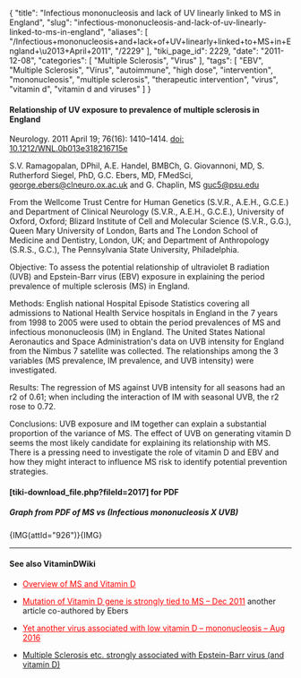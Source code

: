 {
    "title": "Infectious mononucleosis and lack of UV linearly linked to MS in England",
    "slug": "infectious-mononucleosis-and-lack-of-uv-linearly-linked-to-ms-in-england",
    "aliases": [
        "/Infectious+mononucleosis+and+lack+of+UV+linearly+linked+to+MS+in+England+\u2013+April+2011",
        "/2229"
    ],
    "tiki_page_id": 2229,
    "date": "2011-12-08",
    "categories": [
        "Multiple Sclerosis",
        "Virus"
    ],
    "tags": [
        "EBV",
        "Multiple Sclerosis",
        "Virus",
        "autoimmune",
        "high dose",
        "intervention",
        "mononucleosis",
        "multiple sclerosis",
        "therapeutic intervention",
        "virus",
        "vitamin d",
        "vitamin d and viruses"
    ]
}


#### Relationship of UV exposure to prevalence of multiple sclerosis in England

Neurology. 2011 April 19; 76(16): 1410–1414. [doi:  10.1212/WNL.0b013e318216715e](https://doi.org/10.1212/WNL.0b013e318216715e)

S.V. Ramagopalan, DPhil, A.E. Handel, BMBCh, G. Giovannoni, MD, S. Rutherford Siegel, PhD, G.C. Ebers, MD, FMedSci, george.ebers@clneuro.ox.ac.uk and G. Chaplin, MS guc5@psu.edu 

From the Wellcome Trust Centre for Human Genetics (S.V.R., A.E.H., G.C.E.) and Department of Clinical Neurology (S.V.R., A.E.H., G.C.E.), University of Oxford, Oxford; Blizard Institute of Cell and Molecular Science (S.V.R., G.G.), Queen Mary University of London, Barts and The London School of Medicine and Dentistry, London, UK; and Department of Anthropology (S.R.S., G.C.), The Pennsylvania State University, Philadelphia.

Objective: To assess the potential relationship of ultraviolet B radiation (UVB) and Epstein-Barr virus (EBV) exposure in explaining the period prevalence of multiple sclerosis (MS) in England.

Methods: English national Hospital Episode Statistics covering all admissions to National Health Service hospitals in England in the 7 years from 1998 to 2005 were used to obtain the period prevalences of MS and infectious mononucleosis (IM) in England. The United States National Aeronautics and Space Administration's data on UVB intensity for England from the Nimbus 7 satellite was collected. The relationships among the 3 variables (MS prevalence, IM prevalence, and UVB intensity) were investigated.

Results: The regression of MS against UVB intensity for all seasons had an r2 of 0.61; when including the interaction of IM with seasonal UVB, the r2 rose to 0.72.

Conclusions: UVB exposure and IM together can explain a substantial proportion of the variance of MS. The effect of UVB on generating vitamin D seems the most likely candidate for explaining its relationship with MS. There is a pressing need to investigate the role of vitamin D and EBV and how they might interact to influence MS risk to identify potential prevention strategies.

#### <span>[tiki-download_file.php?fileId=2017]</span> for PDF

##### Graph from PDF of MS vs  (Infectious mononucleosis  X UVB)

{IMG(attId="926")}{IMG}

---

#### See also VitaminDWiki

* <a href="/posts/overview-of-ms-and-vitamin-d" style="color: red; text-decoration: underline;" title="This link has an unknown page_id: 691">Overview of MS and Vitamin D</a>

* <a href="/posts/mutation-of-vitamin-d-gene-is-strongly-tied-to-ms" style="color: red; text-decoration: underline;" title="This link has an unknown page_id: 2228">Mutation of Vitamin D gene is strongly tied to MS – Dec 2011</a> another article co-authored by Ebers

* <a href="/posts/yet-another-virus-associated-with-low-vitamin-d-mononucleosis" style="color: red; text-decoration: underline;" title="This post/category does not exist yet: Yet another virus associated with low vitamin D – mononucleosis – Aug 2016">Yet another virus associated with low vitamin D – mononucleosis – Aug 2016</a>

* [Multiple Sclerosis etc. strongly associated with Epstein-Barr virus (and vitamin D) ](/posts/multiple-sclerosis-etc-strongly-associated-with-epstein-barr-virus-and-vitamin-d)